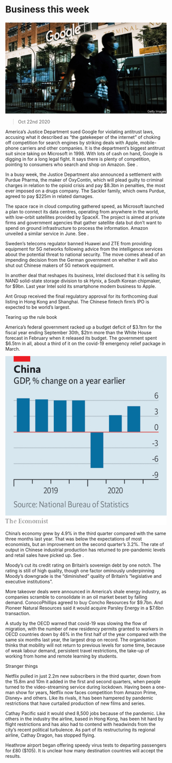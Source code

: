 ###### 

# Business this week 

#####  

![image](images/20201024_WWP501.jpg) 

> Oct 22nd 2020 

America’s Justice Department sued Google for violating antitrust laws, accusing what it described as “the gatekeeper of the internet” of choking off competition for search engines by striking deals with Apple, mobile-phone carriers and other companies. It is the department’s biggest antitrust suit since taking on Microsoft in 1998. With lots of cash on hand, Google is digging in for a long legal fight. It says there is plenty of competition, pointing to consumers who search and shop on Amazon. See .


In a busy week, the Justice Department also announced a settlement with Purdue Pharma, the maker of OxyContin, which will plead guilty to criminal charges in relation to the opioid crisis and pay $8.3bn in penalties, the most ever imposed on a drugs company. The Sackler family, which owns Purdue, agreed to pay $225m in related damages.

The space race in cloud computing gathered speed, as Microsoft launched a plan to connect its data centres, operating from anywhere in the world, with low-orbit satellites provided by SpaceX. The project is aimed at private firms and government agencies that gather satellite data but don’t want to spend on ground infrastructure to process the information. Amazon unveiled a similar service in June. See .

Sweden’s telecoms regulator banned Huawei and ZTE from providing equipment for 5G networks following advice from the intelligence services about the potential threat to national security. The move comes ahead of an impending decision from the German government on whether it will also shut out Chinese makers of 5G network equipment.

In another deal that reshapes its business, Intel disclosed that it is selling its NAND solid-state storage division to  sk Hynix, a South Korean chipmaker, for $9bn. Last year Intel sold its smartphone modem business to Apple.

Ant Group received the final regulatory approval for its forthcoming dual listing in Hong Kong and Shanghai. The Chinese fintech firm’s IPO is expected to be world’s largest.

Tearing up the rule book

America’s federal government racked up a budget deficit of $3.1trn for the fiscal year ending September 30th, $2trn more than the White House forecast in February when it released its budget. The government spent $6.5trn in all, about a third of it on the covid-19 emergency relief package in March.

![image](images/20201024_WWC232.png) 


China’s economy grew by 4.9% in the third quarter compared with the same three months last year. That was below the expectations of most economists, but an improvement on the second quarter’s 3.2%. The rate of output in Chinese industrial production has returned to pre-pandemic levels and retail sales have picked up. See .

Moody’s cut its credit rating on Britain’s sovereign debt by one notch. The rating is still of high quality, though one factor ominously underpinning Moody’s downgrade is the “diminished” quality of Britain’s “legislative and executive institutions”.

More takeover deals were announced in America’s shale energy industry, as companies scramble to consolidate in an oil market beset by falling demand. ConocoPhillips agreed to buy Concho Resources for $9.7bn. And Pioneer Natural Resources said it would acquire Parsley Energy in a $7.6bn transaction.

A study by the OECD warned that covid-19 was slowing the flow of migration, with the number of new residency permits granted to workers in OECD countries down by 46% in the first half of the year compared with the same six months last year, the largest drop on record. The organisation thinks that mobility will not return to previous levels for some time, because of weak labour demand, persistent travel restrictions, the take-up of working from home and remote learning by students.

Stranger things

Netflix pulled in just 2.2m new subscribers in the third quarter, down from the 15.8m and 10m it added in the first and second quarters, when people turned to the video-streaming service during lockdown. Having been a one-man show for years, Netflix now faces competition from Amazon Prime, Disney+ and others. Like its rivals, it has been hampered by pandemic restrictions that have curtailed production of new films and series.

Cathay Pacific said it would shed 8,500 jobs because of the pandemic. Like others in the industry the airline, based in Hong Kong, has been hit hard by flight restrictions and has also had to contend with headwinds from the city’s recent political turbulence. As part of its restructuring its regional airline, Cathay Dragon, has stopped flying.

Heathrow airport began offering speedy virus tests to departing passengers for £80 ($105). It is unclear how many destination countries will accept the results.

